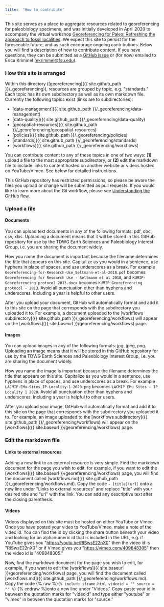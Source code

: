 ```yaml
---
title:  "How to contribute"
---
```


This site serves as a place to aggregate resources related to georeferencing for paleobiology specimens, and was initially developed in April 2020 to accompany the virtual workshop [Georeferencing for Paleo: Refreshing the approach to fossil localities](2020-workshop). We expect this site to persist for the foreseeable future, and as such encourage ongoing contributions. Below you will find a description of how to contribute content. If you have questions, they can be submitted as a [GitHub issue](https://github.com/tdwg/esp/issues) or (for now) emailed to Erica Krimmel (ekrimmel@fsu.edu).

### How this site is arranged

Within this directory ([georeferencing]({{ site.github_path }}/_georeferencing)), resources are grouped by topic, e.g. "standards." Each topic has its own subdirectory as well as its own markdown file. Currently the following topics exist (links are to subdirectories):
- [data-management]({{ site.github_path }}/_georeferencing/data-management)
- [data-quality]({{ site.github_path }}/_georeferencing/data-quality)
- [geospatial-resources]({{ site.github_path }}/_georeferencing/geospatial-resources)
- [policies]({{ site.github_path }}/_georeferencing/policies)
- [standards]({{ site.github_path }}/_georeferencing/standards)
- [workflows]({{ site.github_path }}/_georeferencing/workflows)

You can contribute content to any of these topics in one of two ways: **(1)** upload a file to the most appropriate subdirectory, or **(2)** edit the markdown file to include links to content hosted on another website or videos hosted on YouTube/Vimeo. See below for detailed instructions.

This GitHub repository has restricted permissions, so please be aware the files you upload or change will be submitted as pull requests. If you would like to learn more about the Git workflow, please see [Understanding the GitHub flow](https://guides.github.com/introduction/flow/).

### Upload a file

#### Documents

You can upload text documents in any of the following formats: pdf, doc, csv, xlxs. Uploading a document means that it will be stored in this GitHub repository for use by the TDWG Earth Sciences and Paleobiology Interest Group, i.e. you are sharing the document widely.

How you name the document is important because the filename determines the title that appears on this site. Capitalize as you would in a sentence, use hyphens in place of spaces, and use underscores as a break. For example `Georeferencing-for-Research-Use_Seltmann-et-al-2018.pdf` becomes `Georeferencing for Research Use - Seltmann et al 2018`, and `KUMIP-Georeferencing-protocol_2013.docx` becomes `KUMIP Georeferencing protocol - 2013`. Avoid all punctuation other than hyphens and underscores. Including a year is helpful to other users.

After you upload your document, GitHub will automatically format and add it to this site on the page that corresponds with the subdirectory you uploaded it to. For example, a document uploaded to the [workflows subdirectory]({{ site.github_path }}/_georeferencing/workflows) will appear on the [workflows]({{ site.baseurl }}/georeferencing/workflows) page.

#### Images

You can upload images in any of the following formats: jpg, jpeg, png. Uploading an image means that it will be stored in this GitHub repository for use by the TDWG Earth Sciences and Paleobiology Interest Group, i.e. you are sharing the document widely.

How you name the image is important because the filename determines the title that appears on this site. Capitalize as you would in a sentence, use hyphens in place of spaces, and use underscores as a break. For example `LACMIP-EMu-Sites_IP-Locality-1-2020.png` becomes `LACMIP EMu Sites - IP Locality 1 2020`. Avoid all punctuation other than hyphens and underscores. Including a year is helpful to other users.

After you upload your image, GitHub will automatically format and add it to this site on the page that corresponds with the subdirectory you uploaded it to. For example, an image uploaded to the [workflows subdirectory]({{ site.github_path }}/_georeferencing/workflows) will appear on the [workflows]({{ site.baseurl }}/georeferencing/workflows) page.

### Edit the markdown file

#### Links to external resources

Adding a new link to an external resource is very simple. Find the markdown document for the page you wish to edit, for example, if you want to edit the [workflows]({{ site.baseurl }}/georeferencing/workflows) page, you will find the document called [workflows.md]({{ site.github_path }}/_georeferencing/workflows.md). Copy the code `- [title](url)` onto a new line under "Links to external resources" and replace "title" with your desired title and "url" with the link. You can add any descriptive text after the closing parenthesis.

#### Videos

Videos displayed on this site must be hosted on either YouTube or Vimeo. Once you have posted your video to YouTube/Vimeo, make a note of the video id. You can find the id by clicking the share button beneath your video and looking for an alphanumeric id that is included in the URL, e.g. if YouTube gives you "https://youtu.be/RlSwsE22nX0" then the video id is "RlSwsE22nX0" or if Vimeo gives you "https://vimeo.com/409848305" then the video id is "409848305."

Now, find the markdown document for the page you wish to edit, for example, if you want to edit the [workflows]({{ site.baseurl }}/georeferencing/workflows) page, you will find the document called [workflows.md]({{ site.github_path }}/_georeferencing/workflows.md). Copy the code {% raw %}`{% include iframe.html videoid = "" source = "" %}` {% endraw %}onto a new line under "Videos." Copy-paste your id in between the quotation marks for "videoid" and type either "youtube" or "vimeo" in between the quotation marks for "source."

